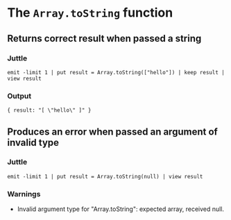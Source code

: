 The `Array.toString` function
==============================

Returns correct result when passed a string
-------------------------------------------

### Juttle

    emit -limit 1 | put result = Array.toString(["hello"]) | keep result | view result

### Output

    { result: "[ \"hello\" ]" }

Produces an error when passed an argument of invalid type
---------------------------------------------------------

### Juttle

    emit -limit 1 | put result = Array.toString(null) | view result

### Warnings

  * Invalid argument type for "Array.toString": expected array, received null.

